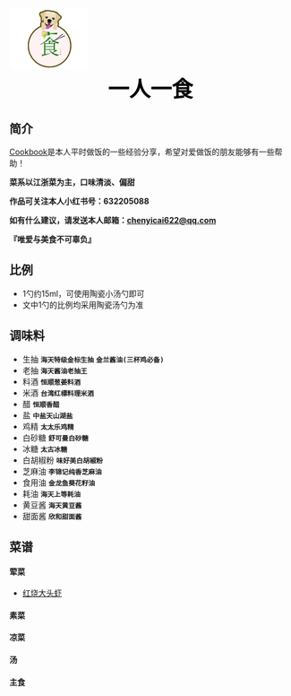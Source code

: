 <img src="logo.png#pic_center" style="width:140px;" />

<div style="font-size:38px;color:#000;text-align:center;font-weight:bold;">一人一食</div>

## 简介

[Cookbook](https://github.com/chenyicai622/Cookbook)是本人平时做饭的一些经验分享，希望对爱做饭的朋友能够有一些帮助！

**菜系以江浙菜为主，口味清淡、偏甜**

**作品可关注本人小红书号：632205088**

**如有什么建议，请发送本人邮箱：chenyicai622@qq.com**

**『唯爱与美食不可辜负』**



## 比例

- 1勺约15ml，可使用陶瓷小汤勺即可
- 文中1勺的比例均采用陶瓷汤勺为准



## 调味料

- 生抽  **`海天特级金标生抽`**  **`金兰酱油(三杯鸡必备)`**
- 老抽  **`海天酱油老抽王`**
- 料酒  **`恒顺葱姜料酒`**
- 米酒  **`台湾红標料理米酒`**
- 醋  **`恒顺香醋`**
- 盐  **`中盐天山湖盐`**
- 鸡精  **`太太乐鸡精`**
- 白砂糖  **`舒可曼白砂糖`**
- 冰糖  **`太古冰糖`**
- 白胡椒粉  **`味好美白胡椒粉`**
- 芝麻油  **`李锦记纯香芝麻油`**
- 食用油  **`金龙鱼葵花籽油`**
- 耗油  **`海天上等耗油`**
- 黄豆酱  **`海天黄豆酱`**
- 甜面酱  **`欣和甜面酱`**



## 菜谱

#### 荤菜

- [红烧大头虾](https://github.com/chenyicai622/Cookbook/blob/main/menu/meat_dish/%E7%BA%A2%E7%83%A7%E5%A4%A7%E5%A4%B4%E8%99%BE/%E7%BA%A2%E7%83%A7%E5%A4%A7%E5%A4%B4%E8%99%BE.md)

  

#### 素菜



#### 凉菜



#### 汤



#### 主食
